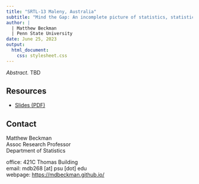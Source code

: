 ```yaml
---
title: "SRTL-13 Maleny, Australia"
subtitle: "Mind the Gap: An incomplete picture of statistics, statisticians, & statistics education"
author: |
  | Matthew Beckman
  | Penn State University
date: June 25, 2023
output: 
  html_document: 
    css: stylesheet.css
---
```



*Abstract.* TBD




## Resources

- [Slides (PDF)](docs/202306-srtl-keynote.pdf#page=2)



## Contact

Matthew Beckman  
Assoc Research Professor  
Department of Statistics  

office: 421C Thomas Building  
email: mdb268 [at] psu [dot] edu  
webpage: <https://mdbeckman.github.io/>


